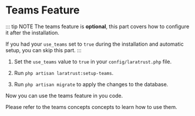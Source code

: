 # Teams Feature

::: tip NOTE
The teams feature is **optional**, this part covers how to configure it after the installation.

If you had your `use_teams` set to `true` during the installation and automatic setup, you can skip this part.
:::


1. Set the `use_teams` value to `true` in your `config/laratrust.php` file.

2. Run `php artisan laratrust:setup-teams`.

3. Run `php artisan migrate` to apply the changes to the database.

Now you can use the teams feature in you code.

Please refer to the <docs-link to="/usage/concepts.html#teams">teams concepts</docs-link> concepts to learn how to use them.